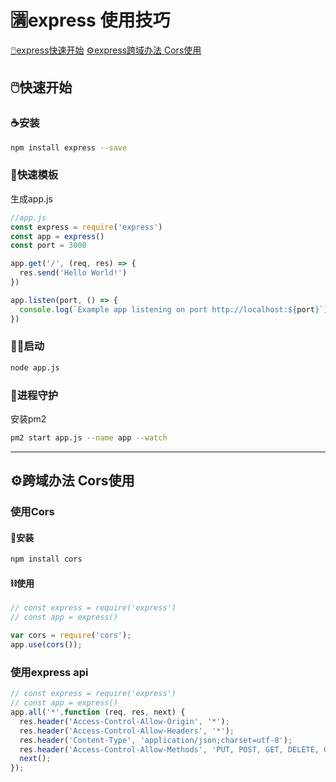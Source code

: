 # 🈵express 使用技巧
[🖱️express快速开始](#🖱️快速开始)
[⚙️express跨域办法 Cors使用](#⚙️跨域办法-cors使用)

## 🖱️快速开始
### ☕安装
```sh
npm install express --save
```

### 📝快速模板
生成app.js
```js
//app.js
const express = require('express')
const app = express()
const port = 3000

app.get('/', (req, res) => {
  res.send('Hello World!')
})

app.listen(port, () => {
  console.log(`Example app listening on port http://localhost:${port}`)
})
```
### 👨‍🌾启动
```sh
node app.js
```
### 🧲进程守护
安装pm2
```sh
pm2 start app.js --name app --watch
```
----

## ⚙️跨域办法 Cors使用

### 使用Cors
#### 🔨安装
```sh
npm install cors
```

#### ⛓️使用
```js
// const express = require('express')
// const app = express()

var cors = require('cors');
app.use(cors());
```
### 使用express api
```js
// const express = require('express')
// const app = express()
app.all('*',function (req, res, next) {
  res.header('Access-Control-Allow-Origin', '*');
  res.header('Access-Control-Allow-Headers', '*');
  res.header('Content-Type', 'application/json;charset=utf-8');
  res.header('Access-Control-Allow-Methods', 'PUT, POST, GET, DELETE, OPTIONS');
  next();
});

